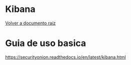 # Kibana

[Volver a documento raíz](https://gitlab.unc.edu.ar/csirt/csirt-docs/tree/master#csirt-docs)

# Guia de uso basica

https://securityonion.readthedocs.io/en/latest/kibana.html
